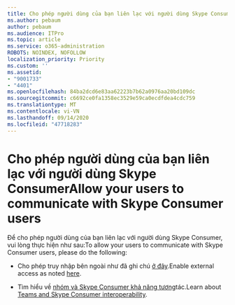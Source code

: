 ```yaml
---
title: Cho phép người dùng của bạn liên lạc với người dùng Skype Consumer
ms.author: pebaum
author: pebaum
ms.audience: ITPro
ms.topic: article
ms.service: o365-administration
ROBOTS: NOINDEX, NOFOLLOW
localization_priority: Priority
ms.custom: ''
ms.assetid:
- "9001733"
- "4401"
ms.openlocfilehash: 84ba2dcd6e83aa62223b7b62a0976aa20bd109dc
ms.sourcegitcommit: c6692ce0fa1358ec3529e59ca0ecdfdea4cdc759
ms.translationtype: MT
ms.contentlocale: vi-VN
ms.lasthandoff: 09/14/2020
ms.locfileid: "47718283"
---
```

# <a name="allow-your-users-to-communicate-with-skype-consumer-users"></a><span data-ttu-id="1f318-102">Cho phép người dùng của bạn liên lạc với người dùng Skype Consumer</span><span class="sxs-lookup"><span data-stu-id="1f318-102">Allow your users to communicate with Skype Consumer users</span></span>

<span data-ttu-id="1f318-103">Để cho phép người dùng của bạn liên lạc với người dùng Skype Consumer, vui lòng thực hiện như sau:</span><span class="sxs-lookup"><span data-stu-id="1f318-103">To allow your users to communicate with Skype Consumer users, please do the following:</span></span>

- <span data-ttu-id="1f318-104">Cho phép truy nhập bên ngoài như đã ghi chú [ở đây](https://docs.microsoft.com/microsoftteams/manage-external-access#allow-or-block-domains).</span><span class="sxs-lookup"><span data-stu-id="1f318-104">Enable external access as noted [here](https://docs.microsoft.com/microsoftteams/manage-external-access#allow-or-block-domains).</span></span>

- <span data-ttu-id="1f318-105">Tìm hiểu về [nhóm và Skype Consumer khả năng tương](https://docs.microsoft.com/microsoftteams/teams-skype-interop)tác.</span><span class="sxs-lookup"><span data-stu-id="1f318-105">Learn about [Teams and Skype Consumer interoperability](https://docs.microsoft.com/microsoftteams/teams-skype-interop).</span></span>
